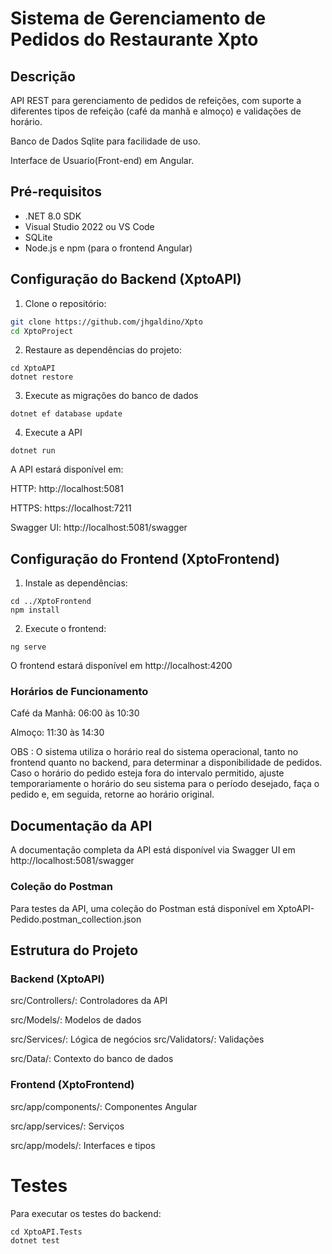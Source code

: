 #  Sistema de Gerenciamento de Pedidos do Restaurante Xpto

## Descrição
API REST para gerenciamento de pedidos de refeições, com suporte a diferentes tipos de refeição (café da manhã e almoço) e validações de horário.

Banco de Dados Sqlite para facilidade de uso.

Interface de Usuario(Front-end) em Angular.

## Pré-requisitos
- .NET 8.0 SDK
- Visual Studio 2022 ou VS Code
- SQLite
- Node.js e npm (para o frontend Angular)

## Configuração do Backend (XptoAPI)

1.  Clone o repositório:
```bash
git clone https://github.com/jhgaldino/Xpto
cd XptoProject
```
2.  Restaure as dependências do projeto:
```
cd XptoAPI
dotnet restore
```
3. Execute as migrações do banco de dados
```
dotnet ef database update
```
4. Execute a API
```
dotnet run
```

A API estará disponível em:

HTTP: http://localhost:5081

HTTPS: https://localhost:7211

Swagger UI: http://localhost:5081/swagger

## Configuração do Frontend (XptoFrontend)

1. Instale as dependências:
```
cd ../XptoFrontend
npm install
```

2. Execute o frontend:
```
ng serve
```

O frontend estará disponível em http://localhost:4200

### Horários de Funcionamento

Café da Manhã: 06:00 às 10:30

Almoço: 11:30 às 14:30

OBS : O sistema utiliza o horário real do sistema operacional, tanto no frontend quanto no backend, para determinar a disponibilidade de pedidos. Caso o horário do pedido esteja fora do intervalo permitido, ajuste temporariamente o horário do seu sistema para o período desejado, faça o pedido e, em seguida, retorne ao horário original.

## Documentação da API

A documentação completa da API está disponível via Swagger UI em http://localhost:5081/swagger

### Coleção do Postman

Para testes da API, uma coleção do Postman está disponível em XptoAPI-Pedido.postman_collection.json

## Estrutura do Projeto
### Backend (XptoAPI)
src/Controllers/: Controladores da API

src/Models/: Modelos de dados

src/Services/: Lógica de negócios
src/Validators/: Validações

src/Data/: Contexto do banco de dados

### Frontend (XptoFrontend)

src/app/components/: Componentes Angular

src/app/services/: Serviços

src/app/models/: Interfaces e tipos

# Testes

Para executar os testes do backend:

```
cd XptoAPI.Tests
dotnet test
```